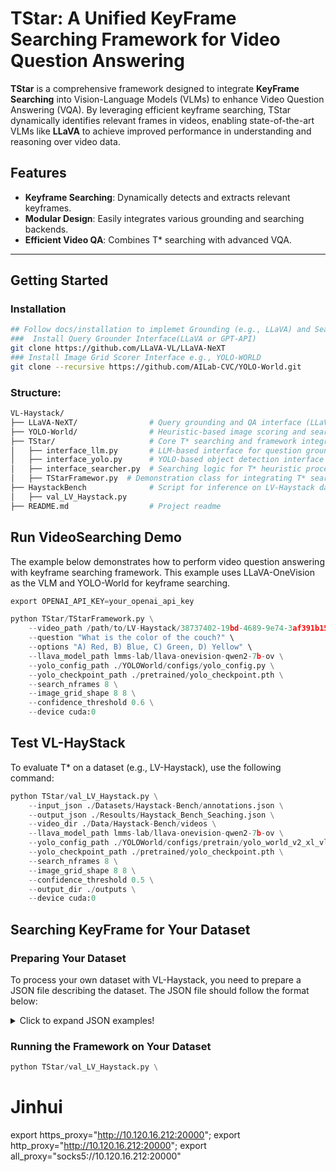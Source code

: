 # TStar: A Unified KeyFrame Searching Framework for Video Question Answering

**TStar** is a comprehensive framework designed to integrate **KeyFrame Searching** into Vision-Language Models (VLMs) to enhance Video Question Answering (VQA). By leveraging efficient keyframe searching, TStar dynamically identifies relevant frames in videos, enabling state-of-the-art VLMs like **LLaVA** to achieve improved performance in understanding and reasoning over video data.

## Features
- **Keyframe Searching**: Dynamically detects and extracts relevant keyframes.
- **Modular Design**: Easily integrates various grounding and searching backends.
- **Efficient Video QA**: Combines T* searching with advanced VQA.

---

## Getting Started
### Installation

```bash
## Follow docs/installation to implemet Grounding (e.g., LLaVA) and Searching (e.g., YOLO) Function
###  Install Query Grounder Interface(LLaVA or GPT-API)
git clone https://github.com/LLaVA-VL/LLaVA-NeXT
### Install Image Grid Scorer Interface e.g., YOLO-WORLD
git clone --recursive https://github.com/AILab-CVC/YOLO-World.git
```

### Structure:
```bash
VL-Haystack/
├── LLaVA-NeXT/                # Query grounding and QA interface (LLaVA or skip by using GPT-4o-API)
├── YOLO-World/                # Heuristic-based image scoring and searching (YOLO)
├── TStar/                     # Core T* searching and framework integration
│   ├── interface_llm.py       # LLM-based interface for question grounding and answering
│   ├── interface_yolo.py      # YOLO-based object detection interface
│   ├── interface_searcher.py  # Searching logic for T* heuristic processing
│   ├── TStarFramewor.py  # Demonstration class for integrating T* searching with QA
├── HaystackBench              # Script for inference on LV-Haystack dataset
│   ├── val_LV_Haystack.py  
├── README.md                  # Project readme

```

## Run VideoSearching Demo

The example below demonstrates how to perform video question answering with keyframe searching framework. This example uses LLaVA-OneVision as the VLM and YOLO-World for keyframe searching.

```python
export OPENAI_API_KEY=your_openai_api_key

python TStar/TStarFramework.py \
    --video_path /path/to/LV-Haystack/38737402-19bd-4689-9e74-3af391b15feb.mp4 \
    --question "What is the color of the couch?" \
    --options "A) Red, B) Blue, C) Green, D) Yellow" \
    --llava_model_path lmms-lab/llava-onevision-qwen2-7b-ov \
    --yolo_config_path ./YOLOWorld/configs/yolo_config.py \
    --yolo_checkpoint_path ./pretrained/yolo_checkpoint.pth \
    --search_nframes 8 \
    --image_grid_shape 8 8 \
    --confidence_threshold 0.6 \
    --device cuda:0
```


## Test VL-HayStack
To evaluate T* on a dataset (e.g., LV-Haystack), use the following command:

```python
python TStar/val_LV_Haystack.py \
    --input_json ./Datasets/Haystack-Bench/annotations.json \
    --output_json ./Resoults/Haystack_Bench_Seaching.json \
    --video_dir ./Data/Haystack-Bench/videos \
    --llava_model_path lmms-lab/llava-onevision-qwen2-7b-ov \
    --yolo_config_path ./YOLOWorld/configs/pretrain/yolo_world_v2_xl_vlpan_bn.py \
    --yolo_checkpoint_path ./pretrained/yolo_checkpoint.pth \
    --search_nframes 8 \
    --image_grid_shape 8 8 \
    --confidence_threshold 0.5 \
    --output_dir ./outputs \
    --device cuda:0
```

## Searching KeyFrame for Your Dataset

### Preparing Your Dataset
To process your own dataset with VL-Haystack, you need to prepare a JSON file describing the dataset. The JSON file should follow the format below:
<details>
  <summary>Click to expand JSON examples!</summary>
  
```bash
[
    {
        "file_name": "example_video.mp4",
        "question": "What is the color of the couch?",
        "choices": {
            "A": "Red",
            "B": "Blue",
            "C": "Green",
            "D": "Yellow"
        },
        "frame_indexes": [10, 50, 100]  // Optional: Use this for specific frame sampling
    },
    {
        "file_name": "another_video.mp4",
        "question": "What object is next to the chair?",
        "choices": {
            "A": "Table",
            "B": "Lamp",
            "C": "Sofa",
            "D": "Bookshelf"
        }
    }
]
```
</details>


### Running the Framework on Your Dataset

```python
python TStar/val_LV_Haystack.py \
```
 

# Jinhui

export https_proxy="http://10.120.16.212:20000"; export http_proxy="http://10.120.16.212:20000"; export all_proxy="socks5://10.120.16.212:20000"

